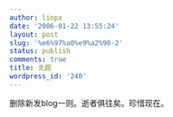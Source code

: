 ```yaml
---
author: linpx
date: '2006-01-22 13:55:24'
layout: post
slug: '%e6%97%a0%e9%a2%98-2'
status: publish
comments: true
title: 无题
wordpress_id: '240'
---
```


删除新发blog一则。逝者俱往矣。珍惜现在。

